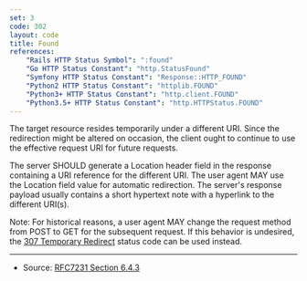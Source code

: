 ```yaml
---
set: 3
code: 302
layout: code
title: Found
references:
    "Rails HTTP Status Symbol": ":found"
    "Go HTTP Status Constant": "http.StatusFound"
    "Symfony HTTP Status Constant": "Response::HTTP_FOUND"
    "Python2 HTTP Status Constant": "httplib.FOUND"
    "Python3+ HTTP Status Constant": "http.client.FOUND"
    "Python3.5+ HTTP Status Constant": "http.HTTPStatus.FOUND"
---
```


The target resource resides temporarily under a different URI. Since the
redirection might be altered on occasion, the client ought to continue
to use the effective request URI for future requests.

The server SHOULD generate a Location header field in the response
containing a URI reference for the different URI. The user agent MAY use
the Location field value for automatic redirection. The server's
response payload usually contains a short hypertext note with a
hyperlink to the different URI(s).

Note: For historical reasons, a user agent MAY change the request method
from POST to GET for the subsequent request. If this behavior is
undesired, the [307 Temporary Redirect]({{site.baseurl}}/307) status code can be used
instead.

---

* Source: [RFC7231 Section 6.4.3][1]

[1]: <https://datatracker.ietf.org/doc/html/rfc7231#section-6.4.3>
